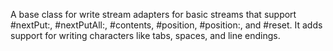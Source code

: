 A base class for write stream adapters for basic streams that support #nextPut:, #nextPutAll:, #contents, #position, #position:, and #reset. It adds support for writing characters like tabs, spaces, and line endings.